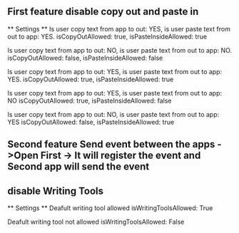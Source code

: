 
## First feature disable copy out and paste in
** Settings **
Is user copy text from app to out: YES, is user paste text from out to app: YES.
    isCopyOutAllowed: true,
    isPasteInsideAllowed: true
    
Is user copy text from app to out: NO, is user paste text from out to app: NO.
    isCopyOutAllowed: false,
    isPasteInsideAllowed: false
    
Is user copy text from app to out: YES, is user paste text from out to app: YES.
    isCopyOutAllowed: true,
    isPasteInsideAllowed: true
    
Is user copy text from app to out: YES, is user paste text from out to app: NO
    isCopyOutAllowed: true,
    isPasteInsideAllowed: false
    
Is user copy text from app to out: NO, is user paste text from out to app: YES
    isCopyOutAllowed: false,
    isPasteInsideAllowed: true


## Second feature Send event between the apps ->Open First -> It will register the event and Second app will send the event
## disable Writing Tools

** Settings **
  Deafult writing tool allowed 
    isWritingToolsAllowed: True
    
Deafult writing tool not allowed 
    isWritingToolsAllowed: False

